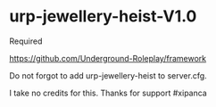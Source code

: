 # urp-jewellery-heist-V1.0

Required

https://github.com/Underground-Roleplay/framework

Do not forgot to add urp-jewellery-heist to server.cfg.

I take no credits for this. Thanks for support #xipanca
